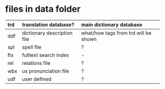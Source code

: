 # files in data folder #

|trd | translation database? | main dictionary database |
|:---|:----------------------|:-------------------------|
|ddf | dictionary description file | what/how tags from trd will be shown |
|spl | spell file            | ?                        |
|ftx | fulltext search index | -                        |
|rel | relations file        | ?                        |
|wbx | us pronunciation file | ?                        |
|udf | user defined          | ?                        |